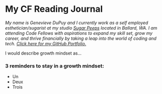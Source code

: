 # My CF Reading Journal

*My name is Genevieve DuPuy and I currently work as a self employed esthetician/sugarist at my studio [Sugar Peeps](https://www.sugarpeeps.com) located in Ballard, WA. I am attending Code Fellows with aspirations to expand my skill set, grow my career, and thrive financially by taking a leap into the world of coding and tech.*
[*Click here for my GitHub Portfolio.*](https://github.com/theladygen)

I would describe growth mindset as...

### 3 reminders to stay in a growth mindset:

* Un
* Deux
* Trois
